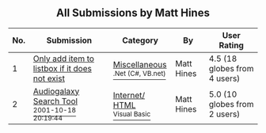 ﻿<div align="center">

## All Submissions by Matt Hines

</div>

No.  | Submission | Category | By   | User Rating
---- | ---------- | -------- | ---- | -----------
1 | [Only add item to listbox if it does not exist<br />](https://github.com/Planet-Source-Code/matt-hines-only-add-item-to-listbox-if-it-does-not-exist__10-417) | [Miscellaneous<br /><sup>.Net (C#, VB.net)</sup>](../ByCategory/miscellaneous__10-1.md) | Matt Hines | 4.5 (18 globes from 4 users)
2 | [Audiogalaxy Search Tool<br /><sup>2001-10-18 20:19:44</sup>](https://github.com/Planet-Source-Code/matt-hines-audiogalaxy-search-tool__1-28235) | [Internet/ HTML<br /><sup>Visual Basic</sup>](../ByCategory/internet-html__1-34.md) | Matt Hines | 5.0 (10 globes from 2 users)
